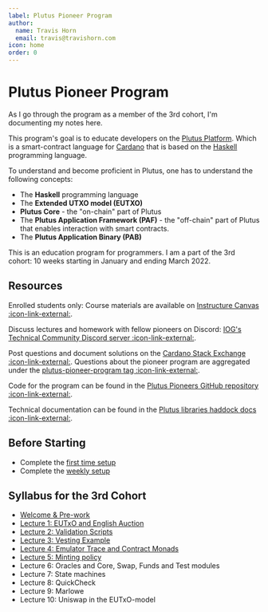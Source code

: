 ```yaml
---
label: Plutus Pioneer Program
author:
  name: Travis Horn
  email: travis@travishorn.com
icon: home
order: 0
---
```


# Plutus Pioneer Program

As I go through the program as a member of the 3rd cohort, I'm documenting my
notes here.

This program's goal is to educate developers on the [Plutus
Platform](./appendix/about-platform/plutus-platform.md). Which is a smart-contract
language for [Cardano](./appendix/about-platform/cardano.md) that is based on the
[Haskell](./appendix/haskell/haskell.md) programming language.

To understand and become proficient in Plutus, one has to understand the
following concepts:

- The **Haskell** programming language
- The **Extended UTXO model (EUTXO)**
- **Plutus Core** - the "on-chain" part of Plutus
- The **Plutus Application Framework (PAF)** - the "off-chain" part of Plutus
  that enables interaction with smart contracts.
- The **Plutus Application Binary (PAB)**

This is an education program for programmers. I am a part of the 3rd cohort: 10
weeks starting in January and ending March 2022.

## Resources
Enrolled students only: Course materials are available on [Instructure Canvas
:icon-link-external:](https://canvas.instructure.com/).

Discuss lectures and homework with fellow pioneers on Discord: [IOG's Technical
Community Discord server :icon-link-external:](https://discord.gg/WmSVtQ5PjZ).

Post questions and document solutions on the [Cardano Stack Exchange
:icon-link-external:](https://cardano.stackexchange.com/). Questions about the
pioneer program are aggregated under the [plutus-pioneer-program tag
:icon-link-external:](https://cardano.stackexchange.com/questions/tagged/plutus-pioneer-program).

Code for the program can be found in the [Plutus Pioneers GitHub repository
:icon-link-external:](https://github.com/input-output-hk/plutus-pioneer-program).

Technical documentation can be found in the [Plutus libraries haddock docs
  :icon-link-external:](https://playground.plutus.iohkdev.io/doc/haddock/).

## Before Starting

- Complete the [first time setup](./first-time-setup.md)
- Complete the [weekly setup](./weekly-setup.md)

## Syllabus for the 3rd Cohort

- [Welcome & Pre-work](./welcome-pre-work.md)
- [Lecture 1: EUTxO and English
  Auction](./01-eutxo-english-auction/01-welcome-introduction.md)
- [Lecture 2: Validation
  Scripts](./02-validation-scripts/01-triggering-change.md)
- [Lecture 3: Vesting
  Example](./03-vesting-example/01-configuring-playground-time-out.md)
- [Lecture 4: Emulator Trace and Contract
  Monads](./04-emulator-trace-contract-monads/01-configuring-playground-time-out.md)
- [Lecture 5: Minting policy](./05-minting-policy/01-start.md)
- Lecture 6: Oracles and Core, Swap, Funds and Test modules
- Lecture 7: State machines
- Lecture 8: QuickCheck
- Lecture 9: Marlowe
- Lecture 10: Uniswap in the EUTxO-model
